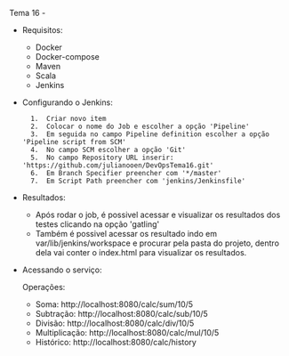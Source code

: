 Tema 16 - 

* Requisitos:
	- Docker
	- Docker-compose
	- Maven
	- Scala
	- Jenkins
	
* Configurando o Jenkins:
		
		1.	Criar novo item
		2.	Colocar o nome do Job e escolher a opção 'Pipeline'
		3.	Em seguida no campo Pipeline definition escolher a opção 'Pipeline script from SCM'
		4.	No campo SCM escolher a opção 'Git'
		5.	No campo Repository URL inserir: 'https://github.com/julianooen/DevOpsTema16.git'
		6.	Em Branch Specifier preencher com '*/master'
		7.	Em Script Path preencher com 'jenkins/Jenkinsfile'
	
* Resultados:
	
	- Após rodar o job, é possivel acessar e visualizar os resultados dos testes clicando na opção 'gatling'
	- Também é possivel acessar os resultado indo em var/lib/jenkins/workspace e procurar pela pasta do projeto, 
	dentro dela vai conter o index.html para visualizar os resultados.

* Acessando o serviço:

	Operações:
	- Soma: http://localhost:8080/calc/sum/10/5
	- Subtração: http://localhost:8080/calc/sub/10/5
	- Divisão: http://localhost:8080/calc/div/10/5
	- Multiplicação: http://localhost:8080/calc/mul/10/5
	- Histórico: http://localhost:8080/calc/history